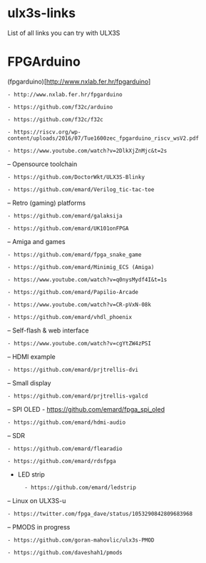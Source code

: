 # ulx3s-links
List of all links you can try with ULX3S

# FPGArduino

(fpgarduino)[http://www.nxlab.fer.hr/fpgarduino]

	- http://www.nxlab.fer.hr/fpgarduino
		
	- https://github.com/f32c/arduino
		
	- https://github.com/f32c/f32c

	- https://riscv.org/wp-content/uploads/2016/07/Tue1600zec_fpgarduino_riscv_wsV2.pdf

	- https://www.youtube.com/watch?v=2DlkXjZnMjc&t=2s
		
– Opensource toolchain

	- https://github.com/DoctorWkt/ULX3S-Blinky

	- https://github.com/emard/Verilog_tic-tac-toe
		
– Retro (gaming) platforms

	- https://github.com/emard/galaksija

	- https://github.com/emard/UK101onFPGA
		
– Amiga and games

	- https://github.com/emard/fpga_snake_game

	- https://github.com/emard/Minimig_ECS (Amiga)

	- https://www.youtube.com/watch?v=q0nysMydf4I&t=1s

	- https://github.com/emard/Papilio-Arcade

	- https://www.youtube.com/watch?v=CR-pVxN-08k

	- https://github.com/emard/vhdl_phoenix	
		
– Self-flash & web interface

	- https://www.youtube.com/watch?v=cgYtZW4zPSI

– HDMI example

	- https://github.com/emard/prjtrellis-dvi

– Small display

	- https://github.com/emard/prjtrellis-vgalcd

– SPI OLED 
	- https://github.com/emard/fpga_spi_oled
		
	- https://github.com/emard/hdmi-audio

– SDR

	- https://github.com/emard/flearadio
		
	- https://github.com/emard/rdsfpga

- LED strip

		- https://github.com/emard/ledstrip

– Linux on ULX3S-u

	- https://twitter.com/fpga_dave/status/1053290842809683968

– PMODS in progress

	- https://github.com/goran-mahovlic/ulx3s-PMOD

	- https://github.com/daveshah1/pmods
